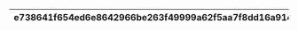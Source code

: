 |e738641f654ed6e8642966be263f49999a62f5aa7f8dd16a914b4183d31ce8cc|dddc61caabbbd467c00dfad6a6b8890b938565e4c3cf002d16de9d67d9dfba61|a38a97b9022864a72e90fe124ed62de717c97f8ab61314d5f317b35671355d0d|456d048427f9a4c4c07acda5525c86409c132ebf42125fd35a756795804a5b5b|22543195cab120fc5a23b3d142aa3a62f1915a5a76cc029ea1c8d03ae70e8da9|bd872242a5fa01aea637b26e37551a8b36587470d4546f6d29e2e3bccacd47e8|d5c3ded47bd36cc70b2600052a8e89874d40920e21d990aadb4e01abc12dbad7|0f1fdfda4e5fe926f88830416ba3fb31dee530f4cf212c5dbd2058b452baa214|afb9a0556c728e6408cec37cf23886d9cf329cb6e01dac82ce21004a71c779e0|22a6fdf3c4c0babb7a556a119d1a3f43abfa557d962a3a287fdd67e5ddff5746|4e81c2aa9222024cd664e52f76aca039e25ea8f52c83e600f31de7caae13b9af|
| --- | --- | --- | --- | --- | --- | --- | --- | --- | --- | --- |